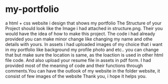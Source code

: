 # my-portfolio
a html + css website i design that shows my portfolio
The Structure of your Project should look like the Image i had attached in structure.png.
Their you would have the idea of how to make this project. The code i had already provided 
you can make minor change like changing my name and othe details with yours. In assets i had 
uploaded images of my choice that i want in my portfolio like background my profile photo and etc..
you can change that but  make sure the location is same, as the loaction is used in other html file code.
And also upload your resume file in assets in pdf form. I had provided most of the meaning of code 
and their functions through comments.You can have the outlook of my website in the folder website, it
consist of few images of the website 
Thank you, i hope it helps you.
